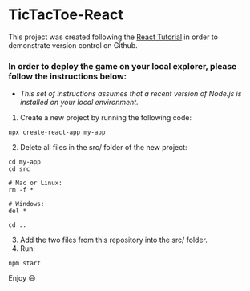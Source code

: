 # TicTacToe-React
This project was created following the [React Tutorial](https://reactjs.org/tutorial/tutorial.html#detecting-changes) in order to demonstrate version control on Github.

### In order to deploy the game on your local explorer, please follow the instructions below:
* *This set of instructions assumes that a recent version of Node.js is installed on your local environment.*

1. Create a new project by running the following code:
```
npx create-react-app my-app
```
2. Delete all files in the src/ folder of the new project:
```
cd my-app
cd src

# Mac or Linux:
rm -f *

# Windows:
del *

cd ..
```
3. Add the two files from this repository into the src/ folder.
4. Run:
```
npm start
```

Enjoy :smile:
